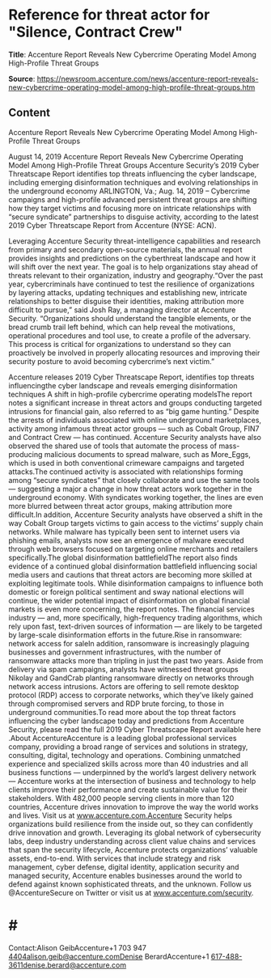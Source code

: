 # Reference for threat actor for "Silence, Contract Crew"

**Title**: Accenture Report Reveals New Cybercrime Operating Model Among High-Profile Threat Groups

**Source**: https://newsroom.accenture.com/news/accenture-report-reveals-new-cybercrime-operating-model-among-high-profile-threat-groups.htm

## Content



Accenture Report Reveals New Cybercrime Operating Model Among High-Profile Threat Groups


























August 14, 2019
Accenture Report Reveals New Cybercrime Operating Model Among High-Profile Threat Groups
Accenture Security’s 2019 Cyber Threatscape Report identifies top threats influencing the cyber landscape, including emerging disinformation techniques and evolving relationships in the underground economy
ARLINGTON, Va.; Aug. 14, 2019 – Cybercrime campaigns and high-profile advanced persistent threat groups are shifting how they target victims and focusing more on intricate relationships with “secure syndicate” partnerships to disguise activity, according to the latest 2019 Cyber Threatscape Report from Accenture (NYSE: ACN).


Leveraging Accenture Security threat-intelligence capabilities and research from primary and secondary open-source materials, the annual report provides insights and predictions on the cyberthreat landscape and how it will shift over the next year. The goal is to help organizations stay ahead of threats relevant to their organization, industry and geography.“Over the past year, cybercriminals have continued to test the resilience of organizations by layering attacks, updating techniques and establishing new, intricate relationships to better disguise their identities, making attribution more difficult to pursue,” said Josh Ray, a managing director at Accenture Security. “Organizations should understand the tangible elements, or the bread crumb trail left behind, which can help reveal the motivations, operational procedures and tool use, to create a profile of the adversary. This process is critical for organizations to understand so they can proactively be involved in properly allocating resources and improving their security posture to avoid becoming cybercrime’s next victim.”








Accenture releases 2019 Cyber Threatscape Report, identifies top threats influencingthe cyber landscape and reveals emerging disinformation techniques
A shift in high-profile cybercrime operating modelsThe report notes a significant increase in threat actors and groups conducting targeted intrusions for financial gain, also referred to as “big game hunting.” Despite the arrests of individuals associated with online underground marketplaces, activity among infamous threat actor groups — such as Cobalt Group, FIN7 and Contract Crew — has continued. Accenture Security analysts have also observed the shared use of tools that automate the process of mass-producing malicious documents to spread malware, such as More_Eggs, which is used in both conventional crimeware campaigns and targeted attacks.The continued activity is associated with relationships forming among “secure syndicates” that closely collaborate and use the same tools — suggesting a major a change in how threat actors work together in the underground economy. With syndicates working together, the lines are even more blurred between threat actor groups, making attribution more difficult.In addition, Accenture Security analysts have observed a shift in the way Cobalt Group targets victims to gain access to the victims’ supply chain networks. While malware has typically been sent to internet users via phishing emails, analysts now see an emergence of malware executed through web browsers focused on targeting online merchants and retailers specifically.The global disinformation battlefieldThe report also finds evidence of a continued global disinformation battlefield influencing social media users and cautions that threat actors are becoming more skilled at exploiting legitimate tools. While disinformation campaigns to influence both domestic or foreign political sentiment and sway national elections will continue, the wider potential impact of disinformation on global financial markets is even more concerning, the report notes. The financial services industry — and, more specifically, high-frequency trading algorithms, which rely upon fast, text-driven sources of information — are likely to be targeted by large-scale disinformation efforts in the future.Rise in ransomware: network access for saleIn addition, ransomware is increasingly plaguing businesses and government infrastructures, with the number of ransomware attacks more than tripling in just the past two years. Aside from delivery via spam campaigns, analysts have witnessed threat groups Nikolay and GandCrab planting ransomware directly on networks through network access intrusions. Actors are offering to sell remote desktop protocol (RDP) access to corporate networks, which they’ve likely gained through compromised servers and RDP brute forcing, to those in underground communities.To read more about the top threat factors influencing the cyber landscape today and predictions from Accenture Security, please read the full 2019 Cyber Threatscape Report available here .About AccentureAccenture is a leading global professional services company, providing a broad range of services and solutions in strategy, consulting, digital, technology and operations. Combining unmatched experience and specialized skills across more than 40 industries and all business functions — underpinned by the world’s largest delivery network — Accenture works at the intersection of business and technology to help clients improve their performance and create sustainable value for their stakeholders. With 482,000 people serving clients in more than 120 countries, Accenture drives innovation to improve the way the world works and lives. Visit us at www.accenture.com.Accenture Security helps organizations build resilience from the inside out, so they can confidently drive innovation and growth. Leveraging its global network of cybersecurity labs, deep industry understanding across client value chains and services that span the security lifecycle, Accenture protects organizations’ valuable assets, end-to-end. With services that include strategy and risk management, cyber defense, digital identity, application security and managed security, Accenture enables businesses around the world to defend against known sophisticated threats, and the unknown. Follow us @AccentureSecure on Twitter or visit us at www.accenture.com/security.
# # #
Contact:Alison GeibAccenture+1 703 947 4404alison.geib@accenture.comDenise BerardAccenture+1 617-488-3611denise.berard@accenture.com





